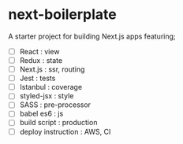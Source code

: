 # next-boilerplate
A starter project for building Next.js apps featuring;
- [ ] React              : view
- [ ] Redux              : state
- [ ] Next.js            : ssr, routing
- [ ] Jest               : tests
- [ ] Istanbul           : coverage
- [ ] styled-jsx         : style
- [ ] SASS               : pre-processor
- [ ] babel es6          : js
- [ ] build script       : production
- [ ] deploy instruction : AWS, CI
